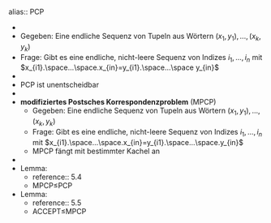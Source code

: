 alias:: PCP

-
- Gegeben: Eine endliche Sequenz von Tupeln aus Wörtern $\left(x_1,y_1\right),...,\left(x_{k},y_{k}\right)$
- Frage: Gibt es eine endliche, nicht-leere Sequenz von Indizes $i_1,...,i_{n}$ mit $x_{i1}.\space...\space.x_{in}=y_{i1}.\space...\space y_{in}$
-
- PCP ist unentscheidbar
-
- **modifiziertes Postsches Korrespondenzproblem** (MPCP)
	- Gegeben: Eine endliche Sequenz von Tupeln aus Wörtern $\left(x_1,y_1\right),...,\left(x_{k},y_{k}\right)$
	- Frage: Gibt es eine endliche, nicht-leere Sequenz von Indizes $i_1,...,i_{n}$ mit $x_{i1}.\space...\space.x_{in}=y_{i1}.\space...\space.y_{in}$
	- MPCP fängt mit bestimmter Kachel an
-
- Lemma:
	- reference:: 5.4
	- MPCP$\leq$PCP
- Lemma:
	- reference:: 5.5
	- ACCEPT$\leq$MPCP